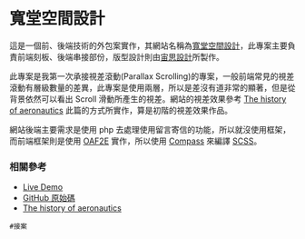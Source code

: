 # 寬堂空間設計

這是一個前、後端技術的外包案實作，其網站名稱為[寬堂空間設計](http://www.harmonizedesign.com/)，此專案主要負責前端刻板、後端串接部份，版型設計則由[宙思設計](https://www.zeusdesign.com.tw/)所製作。

此專案是我第一次承接視差滾動(Parallax Scrolling)的專案，一般前端常見的視差滾動有層級數量的差異，此專案是使用兩層，所以是差沒有道非常的顯著，但是從背景依然可以看出 Scroll 滑動所產生的視差。網站的視差效果參考 [The history of aeronautics](http://jonathannicol.com/projects/parallax-scrolling/) 此篇的方式所實作，算是初階的視差效果作品。

網站後端主要需求是使用 php 去處理使用留言寄信的功能，所以就沒使用框架，而前端框架則是使用 [OAF2E](https://github.com/comdan66/oaf2e) 實作，所以使用 [Compass](http://compass-style.org/) 來編譯 [SCSS](http://sass-lang.com/)。

### 相關參考
* [Live Demo](http://www.harmonizedesign.com/)
* [GitHub 原始碼](https://github.com/comdan66/harmonize)
* [The history of aeronautics](http://jonathannicol.com/projects/parallax-scrolling/)

`#接案`